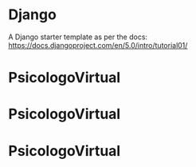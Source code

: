 # Django

A Django starter template as per the docs: https://docs.djangoproject.com/en/5.0/intro/tutorial01/

# PsicologoVirtual
# PsicologoVirtual
# PsicologoVirtual
